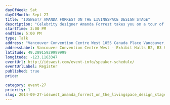 ```yaml
---
dayOfWeek: Sat
dayOfMonth: Sept 27
title: "IDSWEST/ AMANDA FORREST ON THE LIVINGSPACE DESIGN STAGE"
description: "Celebrity designer Amanda Forrest takes you on a tour of her recent travels to some of the most historical, inspirational and personality-filled cities in the south. Learn how to incorporate southern hospitality and charm into your home to create warm, inviting, and luxurious rooms that feel like they were curated over time."
startTime: 3:00 PM
endTime: 5:00 PM
type: Talk
address: "Vancouver Convention Centre West 1055 Canada Place Vancouver, BC"
addressLabel: Vancouver Convention Centre West - Exhibit Halls B2, B3 & C
latitude: 49.28915929999999
longitude: -123.1163347
eventUrl: http://idswest.com/event-info/speaker-schedule/
eventUrlLabel: Register
published: true
price: 

category: event-27
priority: 1
slug: 2014-09-27-idswest_amanda_forrest_on_the_livingspace_design_stage
---
```

